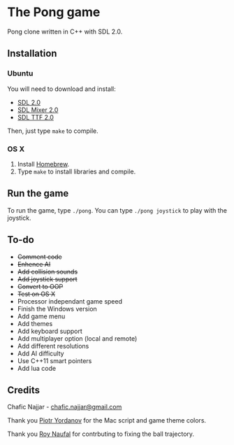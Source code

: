 The Pong game
=============

Pong clone written in C++ with SDL 2.0.

## Installation

### Ubuntu

You will need to download and install:

+ [SDL 2.0](https://www.libsdl.org/hg.php)
+ [SDL Mixer 2.0](http://www.libsdl.org/projects/SDL_mixer/)
+ [SDL TTF 2.0](https://www.libsdl.org/projects/SDL_ttf/)

Then, just type `make` to compile.

### OS X

1. Install [Homebrew](http://brew.sh/).
2. Type `make` to install libraries and compile.

## Run the game

To run the game, type `./pong`. You can type `./pong joystick` to play with the joystick.

## To-do

+ ~~Comment code~~
+ ~~Enhence AI~~
+ ~~Add collision sounds~~
+ ~~Add joystick support~~
+ ~~Convert to OOP~~
+ ~~Test on OS X~~
+ Processor independant game speed
+ Finish the Windows version
+ Add game menu
+ Add themes
+ Add keyboard support
+ Add multiplayer option (local and remote)
+ Add different resolutions
+ Add AI difficulty
+ Use C++11 smart pointers
+ Add lua code

## Credits

Chafic Najjar - <chafic.najjar@gmail.com>

Thank you [Piotr Yordanov](https://github.com/tUrG0n) for the Mac script and game theme colors.

Thank you [Roy Naufal](https://github.com/roynaufal) for contrbuting to fixing the ball trajectory.
